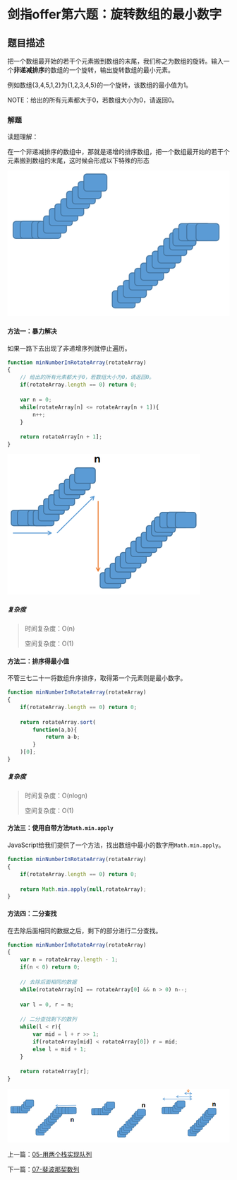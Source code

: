 # 剑指offer第六题：旋转数组的最小数字



## 题目描述

把一个数组最开始的若干个元素搬到数组的末尾，我们称之为数组的旋转。输入一个**非递减排序**的数组的一个旋转，输出旋转数组的最小元素。

例如数组{3,4,5,1,2}为{1,2,3,4,5}的一个旋转，该数组的最小值为1。

NOTE：给出的所有元素都大于0，若数组大小为0，请返回0。



### 解题

读题理解：

在一个非递减排序的数组中，那就是递增的排序数组，把一个数组最开始的若干个元素搬到数组的末尾，这时候会形成以下特殊的形态

![image-20200130164158329](images/image-20200130164158329.png)



#### 方法一：暴力解决

如果一路下去出现了非递增序列就停止遍历。

```javascript
function minNumberInRotateArray(rotateArray)
{
    // 给出的所有元素都大于0，若数组大小为0，请返回0。
	if(rotateArray.length == 0) return 0;
    
    var n = 0;
    while(rotateArray[n] <= rotateArray[n + 1]){
        n++;
    }
    
    return rotateArray[n + 1];
}
```

![image-20200130164659048](images/image-20200130164659048.png)

#####  复杂度

> 时间复杂度：O(n)
>
> 空间复杂度：O(1)

#### 方法二：排序得最小值

不管三七二十一将数组升序排序，取得第一个元素则是最小数字。

```javascript
function minNumberInRotateArray(rotateArray)
{
    if(rotateArray.length == 0) return 0;
    
    return rotateArray.sort(
        function(a,b){
            return a-b;
        }
    )[0];
}
```

#####  复杂度

> 时间复杂度：O(nlogn)
>
> 空间复杂度：O(1)



#### 方法三：使用自带方法`Math.min.apply`

JavaScript给我们提供了一个方法，找出数组中最小的数字用`Math.min.apply`。

```javascript
function minNumberInRotateArray(rotateArray)
{
    if(rotateArray.length == 0) return 0;
    
    return Math.min.apply(null,rotateArray);
}
```

#### 方法四：二分查找

在去除后面相同的数据之后，剩下的部分进行二分查找。

```javascript
function minNumberInRotateArray(rotateArray)
{
    var n = rotateArray.length - 1;
    if(n < 0) return 0;
    
    // 去除后面相同的数据
    while(rotateArray[n] == rotateArray[0] && n > 0) n--;
    
    var l = 0, r = n;
    
    // 二分查找剩下的数列
    while(l < r){
        var mid = l + r >> 1;
        if(rotateArray[mid] < rotateArray[0]) r = mid;
        else l = mid + 1;
    }
    
    return rotateArray[r];
}
```

![image-20200130171004946](images/image-20200130171004946.png)


上一篇：[05-用两个栈实现队列](../05-用两个栈实现队列/)

下一篇：[07-斐波那契数列](../07-斐波那契数列/)